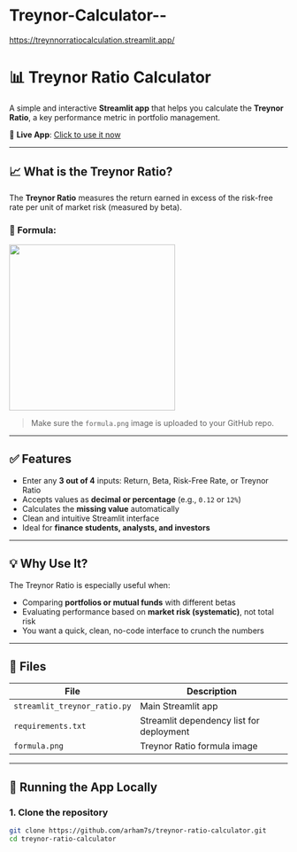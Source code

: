 # Treynor-Calculator--

https://treynnorratiocalculation.streamlit.app/

# 📊 Treynor Ratio Calculator

A simple and interactive **Streamlit app** that helps you calculate the **Treynor Ratio**, a key performance metric in portfolio management.

🔗 **Live App**: [Click to use it now](https://treynnorratiocalculation.streamlit.app)

---

## 📈 What is the Treynor Ratio?

The **Treynor Ratio** measures the return earned in excess of the risk-free rate per unit of market risk (measured by beta).

### 🧮 Formula:

<img src="https://raw.githubusercontent.com/arham7s/treynor-ratio-calculator/main/formula.png" width="300"/>

> Make sure the `formula.png` image is uploaded to your GitHub repo.

---

## ✅ Features

- Enter any **3 out of 4** inputs: Return, Beta, Risk-Free Rate, or Treynor Ratio
- Accepts values as **decimal or percentage** (e.g., `0.12` or `12%`)
- Calculates the **missing value** automatically
- Clean and intuitive Streamlit interface
- Ideal for **finance students, analysts, and investors**

---

## 💡 Why Use It?

The Treynor Ratio is especially useful when:
- Comparing **portfolios or mutual funds** with different betas
- Evaluating performance based on **market risk (systematic)**, not total risk
- You want a quick, clean, no-code interface to crunch the numbers

---

## 📁 Files

| File                     | Description                                |
|--------------------------|--------------------------------------------|
| `streamlit_treynor_ratio.py` | Main Streamlit app                      |
| `requirements.txt`       | Streamlit dependency list for deployment  |
| `formula.png`            | Treynor Ratio formula image               |

---

## 🚀 Running the App Locally

### 1. Clone the repository
```bash
git clone https://github.com/arham7s/treynor-ratio-calculator.git
cd treynor-ratio-calculator
